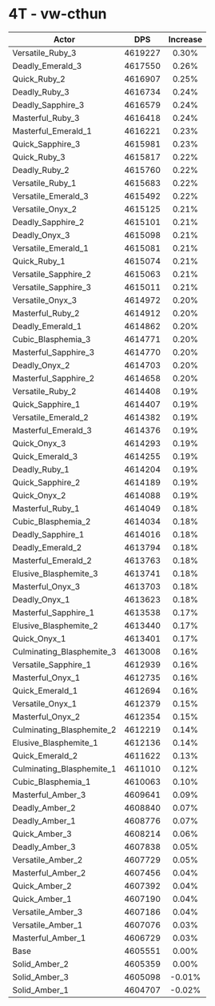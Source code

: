 # 4T - vw-cthun
| Actor | DPS | Increase |
|---|:---:|:---:|
|Versatile_Ruby_3|4619227|0.30%|
|Deadly_Emerald_3|4617550|0.26%|
|Quick_Ruby_2|4616907|0.25%|
|Deadly_Ruby_3|4616734|0.24%|
|Deadly_Sapphire_3|4616579|0.24%|
|Masterful_Ruby_3|4616418|0.24%|
|Masterful_Emerald_1|4616221|0.23%|
|Quick_Sapphire_3|4615981|0.23%|
|Quick_Ruby_3|4615817|0.22%|
|Deadly_Ruby_2|4615760|0.22%|
|Versatile_Ruby_1|4615683|0.22%|
|Versatile_Emerald_3|4615492|0.22%|
|Versatile_Onyx_2|4615125|0.21%|
|Deadly_Sapphire_2|4615101|0.21%|
|Deadly_Onyx_3|4615098|0.21%|
|Versatile_Emerald_1|4615081|0.21%|
|Quick_Ruby_1|4615074|0.21%|
|Versatile_Sapphire_2|4615063|0.21%|
|Versatile_Sapphire_3|4615011|0.21%|
|Versatile_Onyx_3|4614972|0.20%|
|Masterful_Ruby_2|4614912|0.20%|
|Deadly_Emerald_1|4614862|0.20%|
|Cubic_Blasphemia_3|4614771|0.20%|
|Masterful_Sapphire_3|4614770|0.20%|
|Deadly_Onyx_2|4614703|0.20%|
|Masterful_Sapphire_2|4614658|0.20%|
|Versatile_Ruby_2|4614408|0.19%|
|Quick_Sapphire_1|4614407|0.19%|
|Versatile_Emerald_2|4614382|0.19%|
|Masterful_Emerald_3|4614376|0.19%|
|Quick_Onyx_3|4614293|0.19%|
|Quick_Emerald_3|4614255|0.19%|
|Deadly_Ruby_1|4614204|0.19%|
|Quick_Sapphire_2|4614189|0.19%|
|Quick_Onyx_2|4614088|0.19%|
|Masterful_Ruby_1|4614049|0.18%|
|Cubic_Blasphemia_2|4614034|0.18%|
|Deadly_Sapphire_1|4614016|0.18%|
|Deadly_Emerald_2|4613794|0.18%|
|Masterful_Emerald_2|4613763|0.18%|
|Elusive_Blasphemite_3|4613741|0.18%|
|Masterful_Onyx_3|4613703|0.18%|
|Deadly_Onyx_1|4613623|0.18%|
|Masterful_Sapphire_1|4613538|0.17%|
|Elusive_Blasphemite_2|4613440|0.17%|
|Quick_Onyx_1|4613401|0.17%|
|Culminating_Blasphemite_3|4613008|0.16%|
|Versatile_Sapphire_1|4612939|0.16%|
|Masterful_Onyx_1|4612735|0.16%|
|Quick_Emerald_1|4612694|0.16%|
|Versatile_Onyx_1|4612379|0.15%|
|Masterful_Onyx_2|4612354|0.15%|
|Culminating_Blasphemite_2|4612219|0.14%|
|Elusive_Blasphemite_1|4612136|0.14%|
|Quick_Emerald_2|4611622|0.13%|
|Culminating_Blasphemite_1|4611010|0.12%|
|Cubic_Blasphemia_1|4610063|0.10%|
|Masterful_Amber_3|4609641|0.09%|
|Deadly_Amber_2|4608840|0.07%|
|Deadly_Amber_1|4608776|0.07%|
|Quick_Amber_3|4608214|0.06%|
|Deadly_Amber_3|4607838|0.05%|
|Versatile_Amber_2|4607729|0.05%|
|Masterful_Amber_2|4607456|0.04%|
|Quick_Amber_2|4607392|0.04%|
|Quick_Amber_1|4607190|0.04%|
|Versatile_Amber_3|4607186|0.04%|
|Versatile_Amber_1|4607076|0.03%|
|Masterful_Amber_1|4606729|0.03%|
|Base|4605551|0.00%|
|Solid_Amber_2|4605359|0.00%|
|Solid_Amber_3|4605098|-0.01%|
|Solid_Amber_1|4604707|-0.02%|
